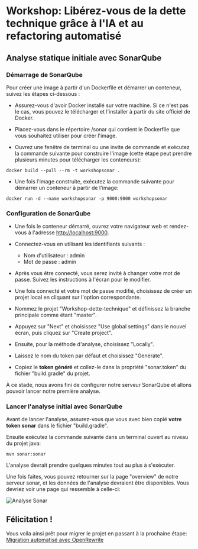 # Workshop: Libérez-vous de la dette technique grâce à l'IA et au refactoring automatisé

## Analyse statique initiale avec SonarQube 

### Démarrage de SonarQube

Pour créer une image à partir d'un Dockerfile et démarrer un conteneur, suivez les étapes ci-dessous :

- Assurez-vous d'avoir Docker installé sur votre machine. Si ce n'est pas le cas, vous pouvez le télécharger et l'installer à partir du site officiel de Docker.

- Placez-vous dans le répertoire /sonar qui contient le Dockerfile que vous souhaitez utiliser pour créer l'image.

- Ouvrez une fenêtre de terminal ou une invite de commande et exécutez la commande suivante pour construire l'image (cette étape peut prendre plusieurs minutes pour télécharger les conteneurs):

```shell
docker build --pull --rm -t workshopsonar .
```

- Une fois l'image construite, exécutez la commande suivante pour démarrer un conteneur à partir de l'image:

```shell
docker run -d --name workshopsonar -p 9000:9000 workshopsonar
```

### Configuration de SonarQube

- Une fois le conteneur démarré, ouvrez votre navigateur web et rendez-vous à l'adresse [http://localhost:9000](http://localhost:9000).

- Connectez-vous en utilisant les identifiants suivants :
  - Nom d'utilisateur : admin
  - Mot de passe : admin

- Après vous être connecté, vous serez invité à changer votre mot de passe. Suivez les instructions à l'écran pour le modifier.

- Une fois connecté et votre mot de passe modifié, choisissez de créer un projet local en cliquant sur l'option correspondante.

- Nommez le projet "Workshop-dette-technique" et définissez la branche principale comme étant "master".

- Appuyez sur "Next" et choisissez "Use global settings" dans le nouvel écran, puis cliquez sur "Create project".

- Ensuite, pour la méthode d'analyse, choisissez "Locally".

- Laissez le nom du token par défaut et choisissez "Generate".

- Copiez le **token généré** et collez-le dans la propriété "sonar.token" du fichier "build.gradle" du projet.

À ce stade, nous avons fini de configurer notre serveur SonarQube et allons pouvoir lancer notre première analyse.

### Lancer l'analyse initial avec SonarQube

Avant de lancer l'analyse, assurez-vous que vous avec bien copié **votre token sonar** dans le fichier "build.gradle".

Ensuite exécutez la commande suivante dans un terminal ouvert au niveau du projet java:

```
mvn sonar:sonar
```

L'analyse devrait prendre quelques minutes tout au plus à s'exécuter.

Une fois faites, vous pouvez retourner sur la page "overview" de notre serveur sonar, et les données de l'analyse devraient être disponibles.
Vous devriez voir une page qui ressemble à celle-ci:

![Analyse Sonar](analyse-sonar-initial.png)

## Félicitation !

Vous voila ainsi prêt pour migrer le projet en passant à la prochaine étape: [Migration automatisé avec OpenRewrite](MIGRATION_AUTO_REFACTORING.md)